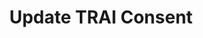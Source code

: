 ---
title: Update TRAI Consent
excerpt: >-
  Lets you update consent of the customer to receive messages from the org. 


  Mobile number validation is required to update consent that is generated
  through `otp/generate` with the `"action":"SUBSCRIPTION"`.
api:
  file: organization-1.json
  operationId: update-trai-consent
deprecated: false
hidden: true
metadata:
  title: ''
  description: ''
  robots: index
next:
  description: ''
---